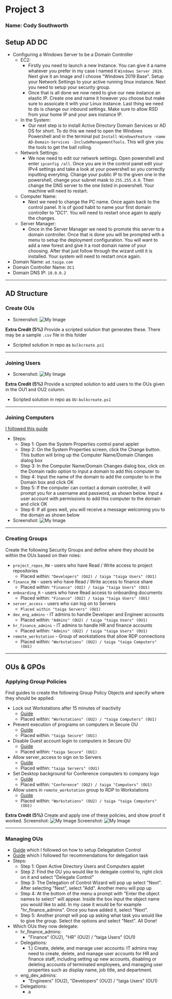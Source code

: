 # Project 3

### Name: Cody Southworth

## Setup AD DC

- Configuring a Windows Server to be a Domain Controller
  - EC2:
    - Firstly you need to launch a new Instance. You can give it a name whatever you prefer in my case I named it ```Windows Server 2019```. Next give it an Image and I choose "Windows 2019 Base". Setup your Network Settings to your active running linux instance. Next you need to setup your security group.
    - Once that is all done we now need to give our new instance an elastic IP. Create one and name it however you choose but make sure to assoicate it with your Linux instance. Last thing we need to do is change our inbound settings. Make sure to allow RSD from your home IP and your aws instance IP. 
   - In the System:
      - Our next step is to install Active Directory Domain Services or AD DS for short. To do this we need to open the Windows Powershell and in the terminal put ```Install-WindowsFeature -name AD-Domain-Services -IncludeManagementTools```. This will give you the tools to get the ball rolling.
  - Network Settings:
      - We now need to edit our network settings. Open powershell and enter ```ipconfig /all```. Once you are in the control panel edit your IPv4 settings and take a look at your powershell so you correctly inputting everyting. Change your public IP to the given one in the powershell, change your subnet mask to ```255.255.0.0```. Then change the DNS server to the one listed in powershell. Your machine will need to restart.
  - Computer Name:
    - Next we need to change the PC name. Once again back to the control panel. It is of good habit to name your first domain controller to "DC1". You will need to restart once again to apply the changes.
  - Server Manager:
    - Once in the Server Manager we need to promote this server to a domain controller. Once that is done you will be prompted with a menu to setup the deployment configuration. You will want to add a new forest and give it a root domain name of your choosing. After that just follow through the wizard until it is installed. Your system will need to restart once again. 
- Domain Name: ```ad.taiga.com```
- Domain Controller Name: ```DC1```
- Domain DNS IP: ```10.0.0.2```

---

## AD Structure

### Create OUs
- Screenshot: ![My Image](Screenshots/OUS.png)

**Extra Credit (5%)** Provide a scripted solution that generates these. There may be a sample `.csv` file in this folder
  * Scripted solution in repo as ```bulkcreate.ps1```

---

### Joining Users
- Screenshot: ![My Image](Screenshots/Users.png)

**Extra Credit (5%)** Provide a scripted solution to add users to the OUs given in the OU1 and OU2 column.
  * Scripted solution in repo as ```OU-bulkcreate.ps1```

---

### Joining Computers
[I followed this guide](https://adamtheautomator.com/add-computer-to-domain/)
- Steps:
  - Step 1: Open the System Properties control panel applet
  - Step 2: On the System Properties screen, click the Change button. This button will bring up the Computer Name/Domain Changes dialog box
  - Step 3: In the Computer Name/Domain Changes dialog box, click on the Domain radio option to input a domain to add this computer to
  - Step 4: Input the name of the domain to add the computer to in the Domain box and click OK
  - Step 5: If the computer can contact a domain controller, it will prompt you for a username and password, as shown below. Input a user account with permissions to add this computer to the domain and click OK
  - Step 6: If all goes well, you will receive a message welcoming you to the domain as shown below
- Screenshot: ![My Image](Screenshots/Joined_Computer.png)

---

### Creating Groups

Create the following Security Groups and define where they should be within the OUs based on their roles:

- `project_repos_RW` - users who have Read / Write access to project repositories
    - Placed within: ```"Developers" (OU2) / taiga "taiga Users" (OU1)```
- `finance_RW` - users who have Read / Write access to finance share
    - Placed within: ```"Finance" (OU2) / taiga "taiga Users" (OU1)```
- `onboarding_R` - users who have Read access to onboarding documents
    - Placed within: ```"Finance" (OU2) / taiga "taiga Users" (OU1)```
- `server_access` - users who can log on to Servers
    - ```Placed within "taiga Servers" (OU1)```
- `dev_eng_admins` - IT admins to handle Developer and Engineer accounts
    - Placed within: ```"Admins" (OU2) / taiga "taiga Users" (OU1)```
- `hr_finance_admins` - IT admins to handle HR and finance accounts
    - Placed within: ```"Admins" (OU2) / taiga "taiga Users" (OU1)```
- `remote_workstation` - Group of workstations that allow RDP connections
    - Placed within: ```"Workstations" (OU2) / taiga "taiga Computers" (OU1)```

---

## OUs & GPOs

### Applying Group Policies

Find guides to create the following Group Policy Objects and specify where they should be applied.

- Lock out Workstations after 15 minutes of inactivity
  - [Guide](https://community.spiceworks.com/topic/1416384-gpo-to-lock-the-computer-after-10-minutes-of-inactivity)
  - Placed within: ```"Workstations" (OU2) / "taiga Computers" (OU1)```
- Prevent execution of programs on computers in Secure OU
  - [Guide](https://www.technipages.com/prevent-users-from-running-certain-programs/)
  - Placed within: ```"taiga Secure" (OU1)```
- Disable Guest account login to computers in Secure OU
  - [Guide](https://www.lepide.com/blog/top-10-most-important-group-policy-settings-for-preventing-security-breaches)
  - Placed within: ```"taiga Secure" (OU1)```
- Allow server_access to sign on to Servers
  - [Guide](https://community.spiceworks.com/how_to/2797-restrict-computer-logons-to-a-group-of-users)
  - Placed within: ```"taiga Servers" (OU1)```
- Set Desktop background for Conference computers to company logo
  -  [Guide](https://woshub.com/setting-desktop-wallpapers-background-using-group-policy/)
  -  Placed within: ```"Conference" (OU2) / taiga "Computers" (OU1)```
- Allow users in `remote_workstation` group to RDP to Workstations
  - [Guide](https://learn.microsoft.com/en-us/answers/questions/370650/group-policy-entry-to-allow-remote-administration)
  - Placed within: ```"Workstations" (OU2) / taiga "taiga Computers" (OU1)```

**Extra Credit (5%)** Create and apply one of these policies, and show proof it worked.
Screenshot: ![My Image](Screenshots/GPO.png)
Screenshot: ![My Image](Screenshots/GPO_Dummy.png)

---

### Managing OUs
- [Guide](https://theitbros.com/active-directory-organizational-unit-ou/) which I followed on how to setup Delegatation Control
- [Guide](https://www.netwrix.com/active_directory_delegation.html) which I followed for recommendations for delegation task
- Steps:
  - Step 1: Open Active Directory Users and Computers applet
  - Step 2: Find the OU you would like to delegate control to, right click on it and select "Delegate Control"
  - Step 3: The Delegation of Control Wizard will pop up select "Next". After selecting "Next", select "Add". Another menu will pop up
  - Step 4: At the bottom of the menu a prompt with "Enter the object names to select" will appear. Inside the box input the object name you would like to add. In my case it would be for example "hr_finance_admins". Once you have added it, select "Next".
  - Step 5: Another prompt will pop up asking what task you would like to give the group. Select the options and select "Next". All Done!
- Which OUs they now delegate:
  - hr_finance_admins:
    - "Finance" (OU2), "HR" (OU2) / "taiga Users" (OU1)
  - Delegations:
    - 1.) Create, delete, and manage user accounts: IT admins may need to create, delete, and manage user accounts for HR and finance staff, including setting up new accounts, disabling or deleting accounts of terminated employees, and managing user properties such as display name, job title, and department.
  - eng_dev_admins:
    - "Engineers" (OU2), "Developers" (OU2) / "taiga Users" (OU1)
  - Delegations:
    - a
